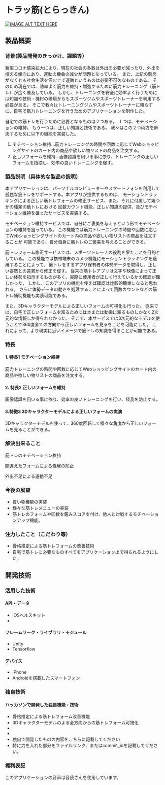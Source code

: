 # トラッ筋(とらっきん)

[![IMAGE ALT TEXT HERE](https://jphacks.com/wp-content/uploads/2020/09/JPHACKS2020_ogp.jpg)](https://www.youtube.com/watch?v=G5rULR53uMk)

## 製品概要
### 背景(製品開発のきっかけ、課題等）
 新型コロナ感染拡大により、現在の社会の多数は外出の必要が減ったり、外出を控える傾向にあり、運動の機会の減少が問題となっている。
 また、上記の懸念がなくとも社会生活を営む上で運動というものは必要不可欠なものである。
 そのため現在では、効率よく筋力を維持・増強するために筋力トレーニング（筋トレ）が広く普及している。
 しかし、トレーニングを安全に効率よく行うためには知識や技術・機材の環境からもスポーツジムやスポーツトレーナーを利用する必要がある。
 そこで我々はトレーニングジムやスポーツトレーナーに頼らずに、自宅で筋力トレーニングを行うためのアプリケーションを制作した。

自宅での筋トレを行うために必要となるものは２つある。
１つは、モチベーションの維持。
もう一つは、正しい知識と技術である。
 我々はこの２つ両方を解決するために以下の機能を実装した。
 1. モチベーション維持...筋力トレーニングの時間や回数に応じてWebショッピングサイトのカート内の商品や欲しい物リストの商品を注文する。
 2. 正しいフォームを維持...画像認識を用いる事に依り、トレーニングの正しいフォームを指摘し、効率の良いトレーニングを促す。
 <!--（未実装）3. みんなでゴリマッチョ...筋トレのフォームや熟した回数を鑑みスコアを付け、他のマッチョと対戦する。 -->
 

### 製品説明（具体的な製品の説明）

 本アプリケーションは、パーソナルコンピューターやスマートフォンを利用して孤独な筋トレをサポートする。本アプリが提供するものは、
 モーショントラッキングによる正しい筋トレフォームの修正サービス、また、それに付属して幾つかの種類の筋トレにおける
 回数カウント機能、正しい知識の提供、及びモチベーション維持を狙ったサービスを実装する。
 
 モチベーション維持サービスでは、自分にご褒美を与えるという形でモチベーションの維持を狙っている。
 この機能では筋力トレーニングの時間や回数に応じてWebショッピングサイトのカート内の商品や欲しい物リストの商品を注文することが
 可能であり、自分自身に筋トレのご褒美を与えることができる。
 
 筋トレフォーム修正サービスでは、スポーツトレーナの役割を果たことを目的としている。
 この機能では携帯端末のカメラ機能にモーショントラッキングを適用することによって、
 筋トレをするアプリ保有者の体勢データを取得し、正しい姿勢との差異から修正を促す。
 従来の筋トレアプリは文字や映像によって正しい体勢を指示するものが多く、実際に使用者が正しく行えているかの確認が難しかった、
 しかし、このアプリの機能を使えば確認は比較的簡単になると思われる。
 さらに体勢データの動きを処理することによって回数カウントなどの筋トレ補助機能も実装可能である。

 また、3Dキャラクターモデルによる正しいフォームの可視化も行った。
 従来では、自宅で正しいフォームを知るためには本または動画に頼るものしかなく2次元的な情報しか得られなかった。
 そこで、本サービスでは3次元的なモデルを使うことで360度全ての方向から正しいフォームを見るをことを可能にした。
 これによって、より現実に近いイメージで筋トレの知識を得ることが可能である。
### 特長

#### 1. 特長1 モチベーション維持

筋力トレーニングの時間や回数に応じてWebショッピングサイトのカート内の商品や欲しい物リストの商品を注文する。

#### 2. 特長2 正しいフォームを維持

画像認識を用いる事に依り、効率の良いトレーニングを行い、怪我を防止する。

#### 3.特徴3 3Dキャラクターモデルによる正しいフォームの実演
3Dキャラクターモデルを使って、360度回転して様々な角度から正しいフォームを見ることができる。
<!--#### 3. 特長3 成長を実感

筋トレのフォームやこなした回数を鑑みスコアを付け、設定した目標までトレーニングする事により、自らの日々の努力を認める。

鍛えたステータスにより他のマッチョと対戦する。

腕の筋力→攻撃力

足の筋力→瞬発力

頭の筋力→脳筋力

プロテイン→持久力-->


### 解決出来ること
 筋トレのモチベーション維持

 間違えたフォームによる怪我の防止
 
 外出不足による運動不足
 
 
### 今後の展望
* 買い物機能の実装
* 様々な筋トレメニューの実装
* 筋トレのフォームや回数を鑑みスコアを付け、他人と対戦するモチベーションアップ機能。

### 注力したこと（こだわり等）
* 骨格推定による筋トレフォームの改善技術
* 自宅で筋トレに必要なものすべてをアプリケーション上で得られるようにした。

## 開発技術
### 活用した技術
#### API・データ
* iOSヘルスキット
* 

#### フレームワーク・ライブラリ・モジュール
* Unity
* Tensorflow

#### デバイス
* iPhone
* Androidを搭載したスマートフォン

### 独自技術
#### ハッカソンで開発した独自機能・技術
* 骨格推定による筋トレフォーム改善機能
* 3Dキャラクターモデルのよる全方向からの筋トレフォーム可視化
* 
* 
* 独自で開発したものの内容をこちらに記載してください
* 特に力を入れた部分をファイルリンク、またはcommit_idを記載してください。

### 権利表記
このアプリケーションの音声は音読さんを使用しています。
